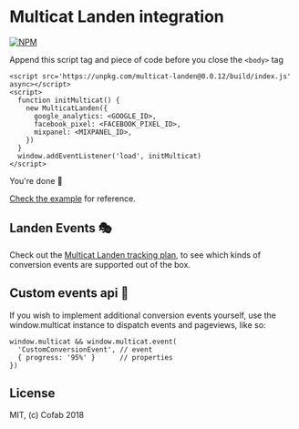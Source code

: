 Multicat Landen integration
==============================

[![NPM](https://img.shields.io/npm/v/multicat-landen.svg)](https://www.npmjs.com/package/multicat-landen)

Append this script tag and piece of code before you close the `<body>` tag

```
<script src='https://unpkg.com/multicat-landen@0.0.12/build/index.js' async></script>
<script>
  function initMulticat() {
    new MulticatLanden({
      google_analytics: <GOOGLE_ID>,
      facebook_pixel: <FACEBOOK_PIXEL_ID>,
      mixpanel: <MIXPANEL_ID>,
    })
  }
  window.addEventListener('load', initMulticat)
</script>
```

You're done 🎉

[Check the example](https://github.com/cofablab/multicat-landen/blob/master/example/index.html#L436) for reference.

## Landen Events 🎭

Check out the [Multicat Landen tracking plan](https://github.com/cofablab/multicat-landen/blob/master/TRACKING_PLAN.md), to see which kinds of conversion events are supported out of the box.

## Custom events api 🛂

If you wish to implement additional conversion events yourself, use the window.multicat instance to dispatch events and pageviews, like so:

```
window.multicat && window.multicat.event(
  'CustomConversionEvent', // event
  { progress: '95%' }      // properties
})
```

## License

MIT, (c) Cofab 2018
